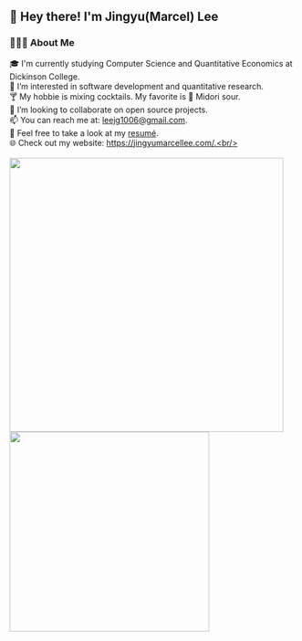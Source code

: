 ## 👋  Hey there! I'm Jingyu(Marcel) Lee

### **👨🏻‍💻  About Me**<br/>

🎓  I'm currently studying Computer Science and Quantitative Economics at Dickinson College.<br/>
🌱  I’m interested in software development and quantitative research.<br/>
🍸  My hobbie is mixing cocktails. My favorite is 🍈 Midori sour. <br/>
💞️  I’m looking to collaborate on open source projects.<br/>
📫  You can reach me at: leejg1006@gmail.com.<br/>
📄  Feel free to take a look at my [resumé](Resume_JingyuLee.pdf). <br/>
🌐  Check out my website: https://jingyumarcellee.com/.<br/>
<br/>
<br/>
<a href="https://github.com/JingyuMarcelLee">
  <img width=480em src="https://github-readme-stats-eight-theta.vercel.app/api?username=JingyuMarcelLee&show_icons=true&theme=dracula&include_all_commits=true&count_private=true&hide=stars" />
  <img width=350em src="https://github-readme-stats-eight-theta.vercel.app/api/top-langs/?username=JingyuMarcelLee&layout=compact&langs_count=8&theme=dracula" />
</a>
